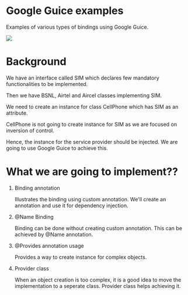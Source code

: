 # Google Guice examples
Examples of various types of bindings using Google Guice.



![](https://github.com/VinayakNBhat/google-guice-examples/blob/master/example.png)



# Background

We have an interface called SIM which declares few mandatory functionalities to be implemented.

Then we have BSNL, Airtel and Aircel classes implementing SIM.

We need to create an instance for class CellPhone which has SIM as an attribute.

CellPhone is not going to create instance for SIM as we are focused on inversion of control.

Hence, the instance for the service provider should be injected. We are going to use Google Guice to achieve this.




# What we are going to implement??

1. Binding annotation
   
   Illustrates the binding using custom annotation. We'll create an annotation and use it for dependency injection. 

2. @Name Binding
   
   Binding can be done without creating custom annotation. This can be achieved by @Name annotation.

3. @Provides annotation usage
   
   Provides a way to create instance for complex objects.

4. Provider class
   
   When an object creation is too complex, it is a good idea to move the implementation to a seperate class.
   Provider class helps achieving it.
